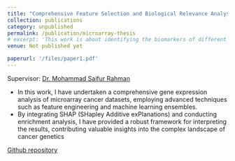 ```yaml
---
title: "Comprehensive Feature Selection and Biological Relevance Analysis in Multi-Disease Gene Expression Data"
collection: publications
category: unpublished
permalink: /publication/microarray-thesis
# excerpt: 'This work is about identifying the biomarkers of different cancers from microarray gene expression datasets.<br>Supervisor: <a href="https://scholar.google.com/citations?user=9d52x-cAAAAJ&hl=en">Dr. Mohammad Saifur Rahman</a>'
venue: Not published yet

paperurl: '/files/paper1.pdf'
---
```

Supervisor: [Dr. Mohammad Saifur Rahman](https://scholar.google.com/citations?user=9d52x-cAAAAJ&hl=en)   
- In this work, I have undertaken a comprehensive gene expression analysis of microarray cancer datasets, employing advanced techniques such as feature engineering and machine learning ensembles.
- By integrating SHAP (SHapley Additive exPlanations) and conducting enrichment analysis, I have provided a robust framework for interpreting the results, contributing valuable insights into the complex landscape of cancer genetics  

[Github repository](https://github.com/mashiyat-mahjabin-prapty/Microarray_Dataset_Analysis) 

